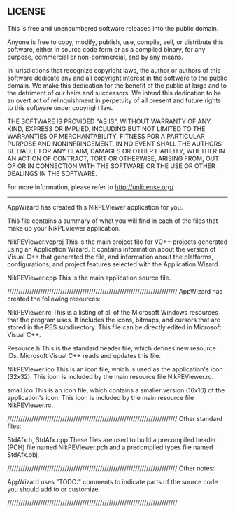 LICENSE
-------

This is free and unencumbered software released into the public domain.

Anyone is free to copy, modify, publish, use, compile, sell, or
distribute this software, either in source code form or as a compiled
binary, for any purpose, commercial or non-commercial, and by any
means.

In jurisdictions that recognize copyright laws, the author or authors
of this software dedicate any and all copyright interest in the
software to the public domain. We make this dedication for the benefit
of the public at large and to the detriment of our heirs and
successors. We intend this dedication to be an overt act of
relinquishment in perpetuity of all present and future rights to this
software under copyright law.

THE SOFTWARE IS PROVIDED "AS IS", WITHOUT WARRANTY OF ANY KIND,
EXPRESS OR IMPLIED, INCLUDING BUT NOT LIMITED TO THE WARRANTIES OF
MERCHANTABILITY, FITNESS FOR A PARTICULAR PURPOSE AND NONINFRINGEMENT.
IN NO EVENT SHALL THE AUTHORS BE LIABLE FOR ANY CLAIM, DAMAGES OR
OTHER LIABILITY, WHETHER IN AN ACTION OF CONTRACT, TORT OR OTHERWISE,
ARISING FROM, OUT OF OR IN CONNECTION WITH THE SOFTWARE OR THE USE OR
OTHER DEALINGS IN THE SOFTWARE.

For more information, please refer to <http://unlicense.org/>

---------------------------------------------------------------

AppWizard has created this NikPEViewer application for you.

This file contains a summary of what you will find in each of the files that
make up your NikPEViewer application.


NikPEViewer.vcproj
    This is the main project file for VC++ projects generated using an Application Wizard.
    It contains information about the version of Visual C++ that generated the file, and
    information about the platforms, configurations, and project features selected with the
    Application Wizard.

NikPEViewer.cpp
    This is the main application source file.

/////////////////////////////////////////////////////////////////////////////
AppWizard has created the following resources:

NikPEViewer.rc
    This is a listing of all of the Microsoft Windows resources that the
    program uses.  It includes the icons, bitmaps, and cursors that are stored
    in the RES subdirectory.  This file can be directly edited in Microsoft
    Visual C++.

Resource.h
    This is the standard header file, which defines new resource IDs.
    Microsoft Visual C++ reads and updates this file.

NikPEViewer.ico
    This is an icon file, which is used as the application's icon (32x32).
    This icon is included by the main resource file NikPEViewer.rc.

small.ico
    This is an icon file, which contains a smaller version (16x16)
    of the application's icon. This icon is included by the main resource
    file NikPEViewer.rc.

/////////////////////////////////////////////////////////////////////////////
Other standard files:

StdAfx.h, StdAfx.cpp
    These files are used to build a precompiled header (PCH) file
    named NikPEViewer.pch and a precompiled types file named StdAfx.obj.

/////////////////////////////////////////////////////////////////////////////
Other notes:

AppWizard uses "TODO:" comments to indicate parts of the source code you
should add to or customize.

/////////////////////////////////////////////////////////////////////////////
